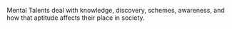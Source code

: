 Mental Talents deal with knowledge, discovery, schemes, awareness, and how that aptitude affects their place in society.